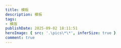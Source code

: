 ```yaml
---
title: 模板
description: 模板
tags:
- 模版
publishDate: 2025-09-02 18:11:51
heroImage: { src: '.\pics\*\*', inferSize: true }
comment: true
---
```


